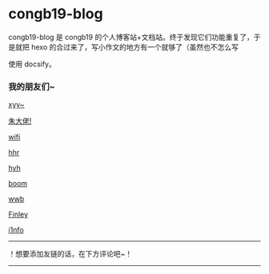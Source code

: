 # congb19-blog

congb19-blog 是 congb19 的个人博客站+文档站。终于发现它们功能重复了，于是就把 hexo 的合过来了，写小作文的地方有一个就够了（虽然也不怎么写

使用 docsify。

### 我的朋友们~

[xyy~](http://www.xuyuyan.cn/)

[朱大佬!](https://www.zhuxingzhao.com/link)

[wifi](https://blog.wifi9984.cn/)

[hhr](https://www.huhaorui.com/)

[hyh](https://ethanwong.me/)

[boom](https://www.lingzhicheng.cn/)

[wwb](https://www.wangwangbu.com/)

[Finley](https://finleyge.github.io/)

[i1nfo](https://blog.i1nfo.com)


---

！想要添加友链的话，在下方评论吧~！

---
